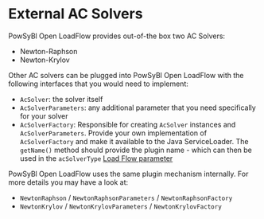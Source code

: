 # External AC Solvers

PowSyBl Open LoadFlow provides out-of-the box two AC Solvers:
- Newton-Raphson
- Newton-Krylov

Other AC solvers can be plugged into PowSyBl Open LoadFlow with the following interfaces that you would need to implement:
- `AcSolver`: the solver itself
- `AcSolverParameters`: any additional parameter that you need specifically for your solver
- `AcSolverFactory`: Responsible for creating `AcSolver` instances and `AcSolverParameters`.
Provide your own implementation of `AcSolverFactory` and make it available to the Java ServiceLoader.
The `getName()` method should provide the plugin name - which can then be used in the
`acSolverType` [Load Flow parameter](../loadflow/parameters.md#specific-parameters)

PowSyBl Open LoadFlow uses the same plugin mechanism internally. For more details you may have a look at:
- `NewtonRaphson` / `NewtonRaphsonParameters` / `NewtonRaphsonFactory`
- `NewtonKrylov` / `NewtonKrylovParameters` / `NewtonKrylovFactory`
